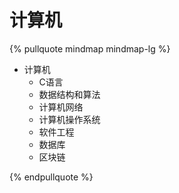 # 计算机

{% pullquote mindmap mindmap-lg %}

- 计算机
    - C语言
    - 数据结构和算法
    - 计算机网络
    - 计算机操作系统
    - 软件工程
    - 数据库
    - 区块链

{% endpullquote %}